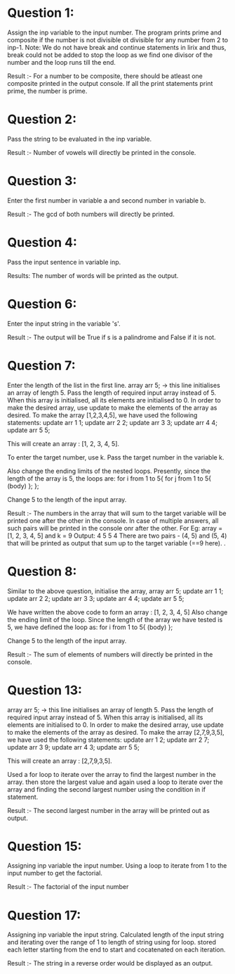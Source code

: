 # Question 1: <br>
Assign the inp variable to the input number. The program prints prime and composite if the number is not divisible ot divisible for any number from 2 to inp-1. 
Note: We do not have break and continue statements in lirix and thus, break could not be added to stop the loop as we find one divisor of the number and the loop runs till the end. 

Result :- For a number to be composite, there should be atleast one composite printed in the output console. If all the print statements print prime, the number is prime. 

# Question 2:  <br>
Pass the string to be evaluated in the inp variable. 

Result :- Number of vowels will directly be printed in the console.

# Question 3: <br>
Enter the first number in variable a and second number in variable b. 

Result :- The gcd of both numbers will directly be printed. 

# Question 4: <br>
Pass the input sentence in variable inp. 

Results: The number of words will be printed as the output. 

# Question 6: <br>
Enter the input string in the variable 's'. 

Result :- The output will be True if s is a palindrome and False if it is not. 

# Question 7: <br>
Enter the length of the list in the first line. 
array arr 5; -> this line initialises an array of length 5. Pass the length of required input array instead of 5.
When this array is initialised, all its elements are initialised to 0. In order to make the desired array, use update to make the elements of the array as desired. 
To make the array [1,2,3,4,5], we have used the following statements:
update arr 1 1;
update arr 2 2;
update arr 3 3;
update arr 4 4;
update arr 5 5;

This will create an array : [1, 2, 3, 4, 5].

To enter the target number, use k. Pass the target number in the variable k.

Also change the ending limits of the nested loops. 
Presently, since the length of the array is 5, the loops are: 
for i from 1 to 5{
	for j from 1 to 5{
        (body)
    };
};

Change 5 to the length of the input array.

Result :- The numbers in the array that will sum to the target variable will be printed one after the other in the console. 
In case of multiple answers, all such pairs will be printed in the console onr after the other. 
For Eg: array = [1, 2, 3, 4, 5] and k = 9
Output:
4
5
5
4
There are two pairs - (4, 5) and (5, 4) that will be printed as output that sum up to the target variable (==9 here). .

# Question 8: <br>
Similar to the above question, initialise the array,
array arr 5;
update arr 1 1;
update arr 2 2;
update arr 3 3;
update arr 4 4;
update arr 5 5;

We have written the above code to form an array : [1, 2, 3, 4, 5]
Also change the ending limit of the loop. Since the length of the array we have tested is 5, we have defined the loop as:
for i from 1 to 5{
    (body)
};

Change 5 to the length of the input array. 

Result :- The sum of elements of numbers will directly be printed in the console. 

# Question 13: <br>
array arr 5; -> this line initialises an array of length 5. Pass the length of required input array instead of 5.
When this array is initialised, all its elements are initialised to 0. In order to make the desired array, use update to make the elements of the array as desired. 
To make the array [2,7,9,3,5], we have used the following statements:
update arr 1 2;
update arr 2 7;
update arr 3 9;
update arr 4 3;
update arr 5 5;

This will create an array : [2,7,9,3,5].

Used a for loop to iterate over the array to find the largest number in the array. then store the largest value and again used a loop to iterate over the array and finding the second largest number using the condition in if statement.

Result :- The second largest number in the array will be printed out as output.

# Question 15: <br>
Assigning inp variable the input number. Using a loop to iterate from 1 to the input number to get the factorial.

Result :- The factorial of the input number

# Question 17: <br>
Assigning inp variable the input string. Calculated length of the input string and iterating over the range of 1 to length of string using for loop. stored each letter starting from the end to start and cocatenated on each iteration.

Result :- The string in a reverse order would be displayed as an output.

